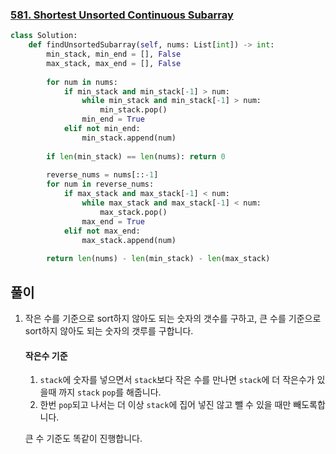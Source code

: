 ### [581. Shortest Unsorted Continuous Subarray](https://leetcode.com/problems/shortest-unsorted-continuous-subarray)

```python
class Solution:
    def findUnsortedSubarray(self, nums: List[int]) -> int:
        min_stack, min_end = [], False         
        max_stack, max_end = [], False
        
        for num in nums:
            if min_stack and min_stack[-1] > num:
                while min_stack and min_stack[-1] > num:           
                    min_stack.pop()
                min_end = True
            elif not min_end:
                min_stack.append(num)
        
        if len(min_stack) == len(nums): return 0
        
        reverse_nums = nums[::-1]
        for num in reverse_nums:
            if max_stack and max_stack[-1] < num:
                while max_stack and max_stack[-1] < num:
                    max_stack.pop()
                max_end = True
            elif not max_end:
                max_stack.append(num)
        
        return len(nums) - len(min_stack) - len(max_stack)
```

## 풀이

1. 작은 수를 기준으로 sort하지 않아도 되는 숫자의 갯수를 구하고, 큰 수를 기준으로 sort하지 않아도 되는 숫자의 갯루를 구합니다.

   #### 작은수 기준

   1. `stack`에 숫자를 넣으면서 `stack`보다 작은 수를 만나면 `stack`에 더 작은수가 있을때 까지 `stack` `pop`를 해줍니다.
   2. 한번 `pop`되고 나서는 더 이상 `stack`에 집어 넣진 않고 뺄 수 있을 때만 빼도록합니다.

   큰 수 기준도 똑같이 진행합니다.